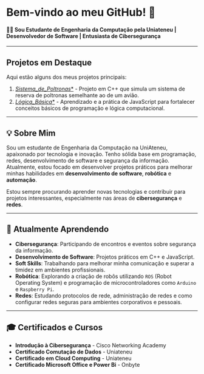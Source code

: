 # Bem-vindo ao meu GitHub! 👋

#### 👨‍💻 Sou Estudante de Engenharia da Computação pela Uniateneu | Desenvolvedor de Software | Entusiasta de Cibersegurança

---

## Projetos em Destaque
Aqui estão alguns dos meus projetos principais:

1. [*Sistema_de_Poltronas**](https://github.com/NicolasHarnisch/Sistema_de_Poltronas.git) - Projeto em C++ que simula um sistema de reserva de poltronas semelhante ao de um avião.
2. [*Lógica_Básica**](https://github.com/NicolasHarnisch/Logica_Basica.git) - Aprendizado e a prática de JavaScript para fortalecer conceitos básicos de programação e lógica computacional.

---

## 💡 Sobre Mim
Sou um estudante de Engenharia da Computação na UniAteneu, apaixonado por tecnologia e inovação. Tenho sólida base em programação, redes, desenvolvimento de software e segurança da informação. Atualmente, estou focado em desenvolver projetos práticos para melhorar minhas habilidades em **desenvolvimento de software**, **robótica** e **automação**.

Estou sempre procurando aprender novas tecnologias e contribuir para projetos interessantes, especialmente nas áreas de **cibersegurança** e **redes**.

---

## 🌱 Atualmente Aprendendo
- **Cibersegurança**: Participando de encontros e eventos sobre segurança da informação.
- **Desenvolvimento de Software**: Projetos práticos em C++ e JavaScript.
- **Soft Skills**: Trabalhando para melhorar minha comunicação e superar a timidez em ambientes profissionais.
- **Robótica**: Explorando a criação de robôs utilizando `ROS` (Robot Operating System) e programação de microcontroladores como `Arduino` e `Raspberry Pi`.
- **Redes**: Estudando protocolos de rede, administração de redes e como configurar redes seguras para ambientes corporativos e pessoais.

---

## 🎓 Certificados e Cursos

- **Introdução à Cibersegurança** - Cisco Networking Academy
- **Certificado Comutação de Dados** - Uniateneu
- **Certificado em Cloud Computing** - Uniateneu
- **Certificado Microsoft Office e Power Bi** - Onbyte

